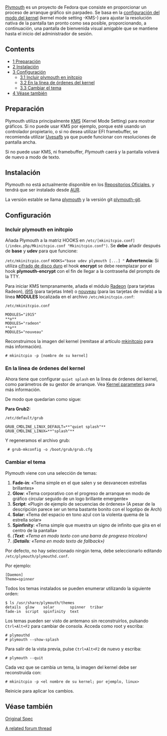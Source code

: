 [Plymouth](http://www.freedesktop.org/wiki/Software/Plymouth) es un proyecto de Fedora que consiste en proporcionar un proceso de arranque gráfico sin parpadeo. Se basa en la [configuración del modo del kernel](/index.php/Kernel_mode_setting "Kernel mode setting") (kernel mode setting -KMS-) para ajustar la resolución nativa de la pantalla tan pronto como sea posible, proporcionando, a continuación, una pantalla de bienvenida visual amigable que se mantiene hasta el inicio del administrador de sesión.

## Contents

*   [1 Preparación](#Preparación)
*   [2 Instalación](#Instalación)
*   [3 Configuración](#Configuración)
    *   [3.1 Incluir plymouth en initcpio](#Incluir_plymouth_en_initcpio)
    *   [3.2 En la línea de órdenes del kernel](#En_la_línea_de_órdenes_del_kernel)
    *   [3.3 Cambiar el tema](#Cambiar_el_tema)
*   [4 Véase también](#Véase_también)

## Preparación

Plymouth utiliza principalmente [KMS](/index.php/KMS "KMS") (Kernel Mode Setting) para mostrar gráficos. Si no puede usar KMS por ejemplo, porque esté usando un controlador propietario, o si no desea utilizar EFI framebuffer, se recomienda utilizar [Uvesafb](/index.php/Uvesafb "Uvesafb") ya que puede funcionar con resoluciones de pantalla ancha.

Si no puede usar KMS, ni framebuffer, *Plymouth* caerá y la pantalla volverá de nuevo a modo de texto.

## Instalación

Plymouth no está actualmente disponible en los [Repositorios Oficiales](/index.php/Repositorios_Oficiales "Repositorios Oficiales"), y tendrá que ser instalado desde [AUR](/index.php/AUR "AUR").

La versión estable se llama [plymouth](https://aur.archlinux.org/packages/plymouth/) y la versión git [plymouth-git](https://aur.archlinux.org/packages/plymouth-git/).

## Configuración

### Incluir plymouth en initcpio

Añada Plymouth a la matriz HOOKS en `/etc/[mkinitcpio.conf](/index.php/Mkinitcpio.conf "Mkinitcpio.conf")`. Se **debe** añadir después de **base** y **udev** para que funcione:

 `/etc/mkinitcpio.conf`  `HOOKS="base udev plymouth [...] "` 
**Advertencia:** Si utiliza [cifrado de disco duro](/index.php/System_Encryption_with_LUKS_for_dm-crypt "System Encryption with LUKS for dm-crypt") el hook **encrypt** se debe reemplazar por el hook **plymouth-encrypt** con el fin de llegar a la contraseña del prompts de la TTY.

Para iniciar KMS tempranamente, añada el módulo [Radeon](/index.php/Radeon "Radeon") (para tarjetas Radeon), [i915](/index.php/Intel "Intel") (para tarjetas Intel) o [nouveau](/index.php/Nouveau "Nouveau") (para las tarjetas de nvidia) a la línea **MODULES** localizada en el archivo `/etc/mkinitcpio.conf`:

 `/etc/mkinitcpio.conf` 
```
MODULES="i915"
**o**
MODULES="radeon"
**o**
MODULES="nouveau"
```

Reconstruimos la imagen del kernel (remítase al artículo [mkinitcpio](/index.php/Mkinitcpio "Mkinitcpio") para más información).

 `# mkinitcpio -p [nombre de su kernel]` 

### En la línea de órdenes del kernel

Ahora tiene que configurar `quiet splash` en la línea de órdenes del kernel, como parámetros de su gestor de arranque. Vea [Kernel parameters](/index.php/Kernel_parameters "Kernel parameters") para más información.

De modo que quedarían como sigue:

**Para Grub2:**

 `/etc/default/grub` 
```
GRUB_CMDLINE_LINUX_DEFAULT=**"quiet splash"**   
GRUB_CMDLINE_LINUX=**"splash"**
```

Y regeneramos el archivo grub:

```
 # grub-mkconfig -o /boot/grub/grub.cfg

```

### Cambiar el tema

Plymouth viene con una selección de temas:

1.  **Fade-in**: «Tema simple en el que salen y se desvanecen estrellas brillantes»
2.  **Glow**: «Tema corporativo con el progreso de arranque en modo de gráfico circular seguido de un logo brillante emergente»
3.  **Script**: «Plugin de ejemplo de secuencias de órdenes» (A pesar de la descripción parece ser un tema bastante bonito con el logotipo de Arch)
4.  **Solar**: «Tema del espacio en tono azul con la violenta quema de la estrella solar»
5.  **Spinfinity**: «Tema simple que muestra un signo de infinito que gira en el centro de la pantalla»
6.  *(**Text**: «Tema en modo texto con una barra de progreso tricolor»)*
7.  *(**Details**: «Tema en modo texto de fallback»)*

Por defecto, no hay seleccionado ningún tema, debe seleccionarlo editando `/etc/plymouth/plymouthd.conf`.

Por ejemplo:

```
[Daemon]
Theme=spinner
```

Todos los temas instalados se pueden enumerar utilizando la siguiente orden:

```
$ ls /usr/share/plymouth/themes
details  glow    solar       spinner  tribar
fade-in  script  spinfinity  text

```

Los temas pueden ser visto de antemano sin reconstruirlos, pulsando `Ctrl+Alt+F2` para cambiar de consola. Acceda como root y escriba:

```
# plymouthd
# plymouth --show-splash
```

Para salir de la vista previa, pulse `Ctrl+Alt+F2` de nuevo y escriba:

 `# plymouth --quit` 

Cada vez que se cambia un tema, la imagen del kernel debe ser reconstruida con:

 `# mkinitcpio -p <el nombre de su kernel; por ejemplo, linux>` 

Reinicie para aplicar los cambios.

## Véase también

[Original Spec](http://fedoraproject.org/wiki/Releases/FeatureBetterStartup)

[A related forum thread](https://bbs.archlinux.org/viewtopic.php?id=81406)